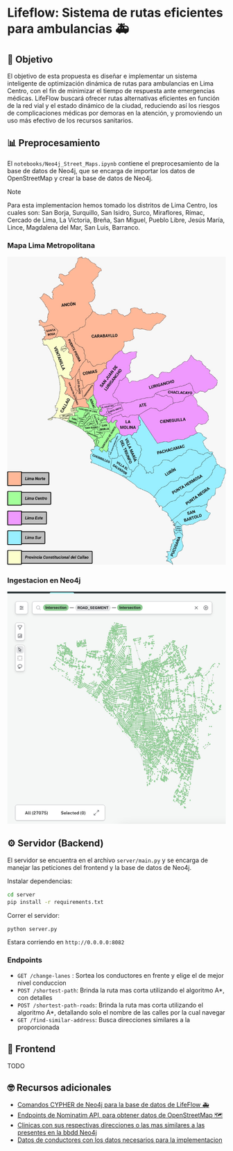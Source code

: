 # Lifeflow: Sistema de rutas eficientes para ambulancias 🚑

## 🎯 Objetivo
El objetivo de esta propuesta es diseñar e implementar un sistema inteligente de optimización dinámica de rutas para ambulancias en Lima Centro, con el fin de minimizar el tiempo de respuesta ante emergencias médicas. LifeFlow buscará ofrecer rutas alternativas eficientes en función de la red vial y el estado dinámico de la ciudad, reduciendo así los riesgos de complicaciones médicas por demoras en la atención, y promoviendo un uso más efectivo de los recursos sanitarios.


## 📊 Preprocesamiento
El `notebooks/Neo4j_Street_Maps.ipynb` contiene el preprocesamiento de la base de datos de Neo4j, que se encarga de importar los datos de OpenStreetMap y crear la base de datos de Neo4j.

>[!NOTE]
> Para esta implementacion hemos tomado los distritos de Lima Centro, los cuales son: San Borja, Surquillo, San Isidro, Surco, Miraflores, Rímac, Cercado de Lima, La Victoria, Breña, San Miguel, Pueblo Libre, Jesús María, Lince, Magdalena del Mar, San Luis, Barranco.

### Mapa Lima Metropolitana
![alt text](./imgs/mapa_lima_metro.png)

### Ingestacion en Neo4j
![alt text](./imgs/lima_centro_neo4j.png)

## ⚙️ Servidor (Backend)
El servidor se encuentra en el archivo `server/main.py` y se encarga de manejar las peticiones del frontend y la base de datos de Neo4j.

Instalar dependencias: 
```sh
cd server
pip install -r requirements.txt
```

Correr el servidor: 
```sh
python server.py
```
Estara corriendo en `http://0.0.0.0:8082`

### Endpoints
- `GET /change-lanes` : Sortea los conductores en frente y elige el de mejor nivel conduccion
- `POST /shortest-path`: Brinda la ruta mas corta utilizando el algoritmo A*, con detalles
- `POST /shortest-path-roads`: Brinda la ruta mas corta utilizando el algoritmo A*, detallando solo el nombre de las calles por la cual navegar
- `GET /find-similar-address`: Busca direcciones similares a la proporcionada


## 🌺 Frontend
TODO


## 🤓 Recursos adicionales
- [Comandos CYPHER de Neo4j para la base de datos de LifeFlow 🚑](data/commands_neo4j.md)
- [Endpoints de Nominatim API, para obtener datos de OpenStreetMap 🗺️](data/nominatim_api.md)
- [Clinicas con sus respectivas direcciones o las mas similares a las presentes en la bbdd Neo4j](data/clinicas.json)
- [Datos de conductores con los datos necesarios para la implementacion](data/placas_carros.csv)